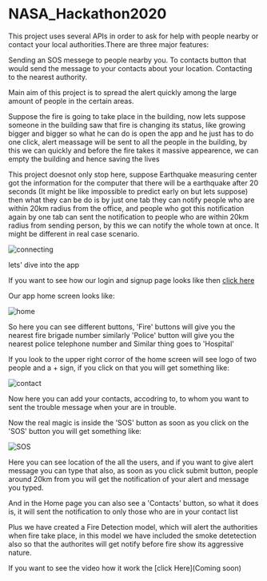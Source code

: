 # NASA_Hackathon2020
This project uses several APIs in order to ask for help with people nearby or contact your local authorities.There are three major features:

Sending an SOS messege to people nearby you.
To contacts button that would send the message to your contacts about your location.
Contacting to the nearest authority.

Main aim of this project is to spread the alert quickly among the large amount of people in the certain areas.

Suppose the fire is going to take place in the building, now lets suppose someone in the building saw that fire is changing its status, like growing bigger and bigger so what he can do is open the app and he just has to do one click, alert meassage will be sent to all the people in the building, by this we can quickly and before the fire takes it massive appearence, we can empty the building and hence saving the lives

This project doesnot only stop here, suppose Earthquake measuring center got the information for the computer that there will be a earthquake after 20 seconds (It might be like impossible to predict early on but lets suppose) then what they can be do is by just one tab they can notify people who are within 20km radius from the office, and people who got this notification again by one tab can sent the notification to people who are within 20km radius from sending person, by this we can notify the whole town at once. It might be different in real case scenario.

![connecting](Images/connect.jpg)

lets' dive into the app

If you want to see how our login and signup page looks like then [click here](https://github.com/ashish807/NASA_Hackathon2020/tree/main/Images)

Our app home screen looks like:

![home](Images/home.jpeg)

So here you can see different buttons, 'Fire' buttons will give you the nearest fire brigade number similarly 'Police' button will give you the nearest police telephone number and Similar thing goes to 'Hospital'

If you look to the upper right corror of the home screen will see logo of two people and a + sign, if you click on that you will get something like:

![contact](Images/contact.jpeg)

Now here you can add your contacts, accodring to, to whom you want to sent the trouble message when your are in trouble.

Now the real magic is inside the 'SOS' button as soon as you click on the 'SOS' button you will get something like:

![SOS](Images/SOS.jpeg)

Here you can see location of the all the users, and if you want to give alert message you can type that also, as soon as you click submit button, people around 20km from you will get the notification of your alert and message you typed.

And in the Home page you can also see a 'Contacts' button, so what it does is, it will sent the notification to  only those who are in your contact list

Plus we have created a Fire Detection model, which will alert the authorities when fire take place, in this model we have included the smoke detetection also so that the authorites will get notify before fire show its aggressive nature.

If you want to see the video how it work the [click Here](Coming soon)
